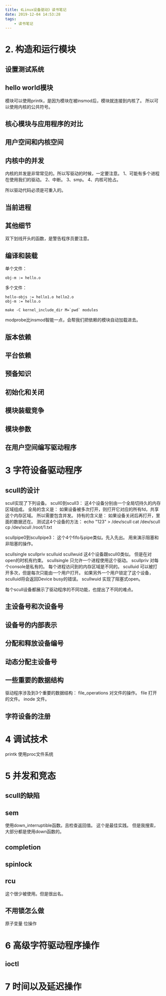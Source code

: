 ```yaml
---
title: 《Linux设备驱动》读书笔记
date: 2019-12-04 14:53:28
tags:
	- 读书笔记
---
```


# 2. 构造和运行模块

## 设置测试系统

## hello world模块
模块可以使用printk，是因为模块在被insmod后，模块就连接到内核了。
所以可以使用内核的公共符号。

## 核心模块与应用程序的对比

## 用户空间和内核空间

## 内核中的并发
内核的并发是非常常见的。所以写驱动的时候，一定要注意。
1、可能有多个进程在使用我们的驱动。
2、中断。
3、smp。
4、内核可抢占。

所以驱动代码必须是可重入的。

## 当前进程

## 其他细节
双下划线开头的函数，是警告程序员要注意。

## 编译和装载
单个文件：
```
obj-m := hello.o
```
多个文件：
```
hello-objs := hello1.o hello2.o
obj-m := hello.o
```
```
make -C kernel_include_dir M=`pwd` modules
```
modprobe比insmod智能一点，会帮我们把依赖的模块自动加载进去。

## 版本依赖

## 平台依赖

## 预备知识

## 初始化和关闭

## 模块装载竞争

## 模块参数

## 在用户空间编写驱动程序

# 3 字符设备驱动程序

## scull的设计
scull实现了下列设备。
scull0到scull3：
	这4个设备分别由一个全局切持久的内存区域组成。
	全局的含义是：
		如果设备被多次打开，则打开它对应的所有fd，共享这个内存区域。
		所以需要包含并发。
	持有的含义是：
		如果设备关闭后再打开，里面的数据还在。
	测试这4个设备的方法：
		echo "123" > /dev/scull
		cat /dev/scull
		cp /dev/scull /root/1.txt
		
scullpipe0到scullpipe3：
	这个4个fifo与pipe类似。先入先出。
	用来演示阻塞和非阻塞的操作。
	
scullsingle
scullpriv
sculluid
scullwuid
	这4个设备跟scull0类似。
	但是在对open的时机有约束。
	scullsingle
		只允许一个进程使用这个驱动。
	scullpriv
		对每个console是私有的。
		每个进程访问到的内存区域是不同的。
	sculluid
		可以被打开多次，但是每次只能由一个用户打开。
		如果另外一个用户锁定了这个设备，sculluid将会返回Device busy的错误。
	scullwuid
		实现了阻塞式open。
		
每个scull设备都展示了驱动程序的不同功能，也提出了不同的难点。

## 主设备号和次设备号

## 设备号的内部表示

## 分配和释放设备编号

## 动态分配主设备号

## 一些重要的数据结构
驱动程序涉及到3个重要的数据结构：
file_operations
	对文件的操作。
file
	打开的文件。
inode
	文件。
	
## 字符设备的注册

# 4 调试技术
printk
使用proc文件系统

# 5 并发和竞态

## scull的缺陷

## sem
使用down_interruptible函数。且检查返回值。
	这个是最佳实践。
	但是我搜索，大部分都是使用down函数的。

## completion

## spinlock

## rcu
这个很少被使用。但是很出名。

## 不用锁怎么做
原子变量
位操作

# 6 高级字符驱动程序操作

## ioctl

# 7 时间以及延迟操作

